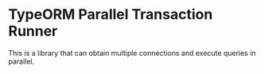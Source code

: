 # TypeORM Parallel Transaction Runner
This is a library that can obtain multiple connections and execute queries in parallel.